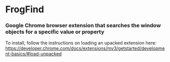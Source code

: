 # FrogFind
### Google Chrome browser extension that searches the window objects for a specific value or property

To install, follow the instructions on loading an upacked extension here: https://developer.chrome.com/docs/extensions/mv3/getstarted/development-basics/#load-unpacked

